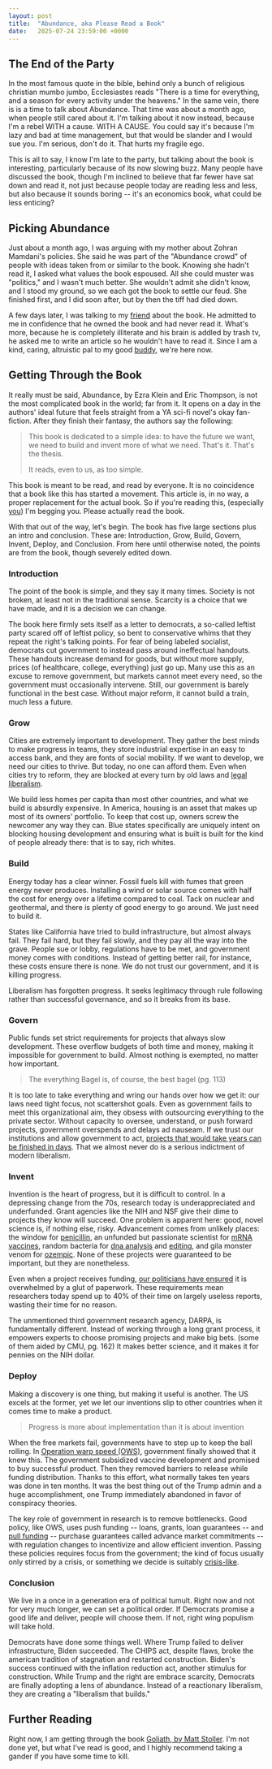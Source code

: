 ```yaml
---
layout: post
title:  "Abundance, aka Please Read a Book"
date:   2025-07-24 23:59:00 +0000
---
```


## The End of the Party
In the most famous quote in the bible, behind only a bunch of religious christian mumbo jumbo, Ecclesiastes reads "There is a time for everything, and a season for every activity under the heavens." In the same vein, there is is a time to talk about Abundance. That time was about a month ago, when people still cared about it. 
I'm talking about it now instead, because I'm a rebel WITH a cause. WITH A CAUSE. You could say it's because I'm lazy and bad at time management, but that would be slander and I would sue you. I'm serious, don't do it. That hurts my fragile ego.

This is all to say, I know I'm late to the party, but talking about the book is interesting, particularly because of its now slowing buzz. Many people have discussed the book, though I'm inclined to believe that far fewer have sat down and read it, not just because people today are reading less and less, but also because it sounds boring -- it's an economics book, what could be less enticing?

## Picking Abundance
Just about a month ago, I was arguing with my mother about Zohran Mamdani's policies. She said he was part of the "Abundance crowd" of people with ideas taken from or similar to the book. Knowing she hadn't read it, I asked what values the book espoused. All she could muster was "politics," and I wasn't much better. She wouldn't admit she didn't know, and I stood my ground, so we each got the book to settle our feud. She finished first, and I did soon after, but by then the tiff had died down.

A few days later, I was talking to my [friend](https://j-nac.github.io/2025/07/19/when-there-are-no-other-options.html) about the book. He admitted to me in confidence that he owned the book and had never read it. What's more, because he is completely illiterate and his brain is addled by trash tv, he asked me to write an article so he wouldn't have to read it. Since I am a kind, caring, altruistic pal to my good [buddy](https://j-nac.github.io/2025/05/12/exact-odes.html), we're here now.

## Getting Through the Book
It really must be said, Abundance, by Ezra Klein and Eric Thompson, is not the most complicated book in the world; far from it. It opens on a day in the authors' ideal future that feels straight from a YA sci-fi novel's okay fan-fiction. After they finish their fantasy, the authors say the following: 

>This book is dedicated to a simple idea: to have the future we want, we need to build and invent more of what we need. That's it. That's the thesis.
>
>It reads, even to us, as too simple.

This book is meant to be read, and read by everyone. It is no coincidence that a book like this has started a movement. This article is, in no way, a proper replacement for the actual book. So if you're reading this, (especially [you](https://j-nac.github.io/2025/05/30/potential-buffer-overflows.html)) I'm begging you. Please actually read the book.

With that out of the way, let's begin. The book has five large sections plus an intro and conclusion. These are: Introduction, Grow, Build, Govern, Invent, Deploy, and Conclusion. From here until otherwise noted, the points are from the book, though severely edited down.

### Introduction
The point of the book is simple, and they say it many times. Society is not broken, at least not in the traditional sense. Scarcity is a choice that we have made, and it is a decision we can change. 

The book here firmly sets itself as a letter to democrats, a so-called leftist party scared off of leftist policy, so bent to conservative whims that they repeat the right's talking points. For fear of being labeled socialist, democrats cut government to instead pass around ineffectual handouts. These handouts increase demand for goods, but without more supply, prices (of healthcare, college, everything) just go up. Many use this as an excuse to remove government, but markets cannot meet every need, so the government must occasionally intervene. Still, our government is barely functional in the best case. Without major reform, it cannot build a train, much less a future.

### Grow
Cities are extremely important to development. They gather the best minds to make progress in teams, they store industrial expertise in an easy to access bank, and they are fonts of social mobility. If we want to develop, we need our cities to thrive. But today, no one can afford them. Even when cities try to reform, they are blocked at every turn by old laws and [legal liberalism](https://lawreview.uchicago.edu/print-archive/new-legal-liberalism).

We build less homes per capita than most other countries, and what we build is absurdly expensive. In America, housing is an asset that makes up most of its owners' portfolio. To keep that cost up, owners screw the newcomer any way they can. Blue states specifically are uniquely intent on blocking housing development and ensuring what is built is built for the kind of people already there: that is to say, rich whites.

### Build
Energy today has a clear winner. Fossil fuels kill with fumes that green energy never produces. Installing a wind or solar source comes with half the cost for energy over a lifetime compared to coal. Tack on nuclear and geothermal, and there is plenty of good energy to go around. We just need to build it.
 
States like California have tried to build infrastructure, but almost always fail. They fail hard, but they fail slowly, and they pay all the way into the grave. People sue or lobby, regulations have to be met, and government money comes with conditions. Instead of getting better rail, for instance, these costs ensure there is none. We do not trust our government, and it is killing progress.

Liberalism has forgotten progress. It seeks legitimacy through rule following rather than successful governance, and so it breaks from its base.

### Govern
Public funds set strict requirements for projects that always slow development. These overflow budgets of both time and money, making it impossible for government to build. Almost nothing is exempted, no matter how important.

> The everything Bagel is, of course, the best bagel (pg. 113)

It is too late to take everything and wring our hands over how we get it: our laws need tight focus, not scattershot goals. Even as government fails to meet this organizational aim, they obsess with outsourcing everything to the private sector. Without capacity to oversee, understand, or push forward projects, government overspends and delays ad nauseam. If we trust our institutions and allow government to act, [projects that would take years can be finished in days](https://www.pa.gov/governor/newsroom/press-releases/governor-shapiro-gets-stuff-done--reopening-i-95-in-just-12-days). That we almost never do is a serious indictment of modern liberalism.

### Invent
Invention is the heart of progress, but it is difficult to control. In a depressing change from the 70s, research today is underappreciated and underfunded. Grant agencies like the NIH and NSF give their dime to projects they know will succeed. One problem is apparent here: good, novel science is, if nothing else, risky. Advancement comes from unlikely places: the window for [penicillin](https://www.pbs.org/newshour/health/the-real-story-behind-the-worlds-first-antibiotic), an unfunded but passionate scientist for [mRNA vaccines](https://www.nobelprize.org/prizes/medicine/2023/kariko/facts/), random bacteria for [dna analysis](https://www.ncbi.nlm.nih.gov/books/NBK589663/) and [editing](https://medlineplus.gov/genetics/understanding/genomicresearch/genomeediting/), and gila monster venom for [ozempic](https://www.businessinsider.com/what-is-ozempic-glp1-drugs-developed-by-gila-monster-2023-3). None of these projects were guaranteed to be important, but they are nonetheless. 

Even when a project receives funding, [our politicians have ensured](https://www.forbes.com/sites/adamandrzejewski/2021/06/30/us-senator-william-proxmires-golden-fleece-award-turns-46-years-old/) it is overwhelmed by a glut of paperwork. These requirements mean researchers today spend up to 40% of their time on largely useless reports, wasting their time for no reason.

The unmentioned third government research agency, DARPA, is fundamentally different. Instead of working through a long grant process, it empowers experts to choose promising projects and make big bets. (some of them aided by CMU, pg. 162) It makes better science, and it makes it for pennies on the NIH dollar.

### Deploy
Making a discovery is one thing, but making it useful is another. The US excels at the former, yet we let our inventions slip to other countries when it comes time to make a product.

> Progress is more about implementation than it is about invention

When the free markets fail, governments have to step up to keep the ball rolling. In [Operation warp speed (OWS)](https://www.gao.gov/products/gao-21-319), government finally showed that it knew this. The government subsidized vaccine development and promised to buy successful product. Then they removed barriers to release while funding distribution. Thanks to this effort, what normally takes ten years was done in ten months. It was the best thing out of the Trump admin and a huge accomplishment, one Trump immediately abandoned in favor of conspiracy theories.

The key role of government in research is to remove bottlenecks. Good policy, like OWS, uses push funding -- loans, grants, loan guarantees -- and [pull funding](https://www.gatesfoundation.org/ideas/media-center/press-releases/2009/06/ministers-of-finance-and-global-health-leaders-fulfill-promise-to-combat-vaccinepreventable-killer) -- purchase guarantees called advance market commitments -- with regulation changes to incentivize and allow efficient invention. Passing these policies requires focus from the government; the kind of focus usually only stirred by a crisis, or something we decide is suitably [crisis-like](https://www.nasa.gov/history/sputnik/index.html).

### Conclusion 
We live in a once in a generation era of political tumult. Right now and not for very much longer, we can set a political order. If Democrats promise a good life and deliver, people will choose them. If not, right wing populism will take hold.

Democrats have done some things well. Where Trump failed to deliver infrastructure, Biden succeeded. The CHIPS act, despite flaws, broke the american tradition of stagnation and restarted construction. Biden's success continued with the inflation reduction act, another stimulus for construction. While Trump and the right are embrace scarcity, Democrats are finally adopting a lens of abundance. Instead of a reactionary liberalism, they are creating a "liberalism that builds."

## Further Reading
Right now, I am getting through the book [Goliath, by Matt Stoller](https://www.amazon.com/Goliath-100-Year-Between-Monopoly-Democracy/dp/1501183087?gQT=2). I'm not done yet, but what I've read is good, and I highly recommend taking a gander if you have some time to kill.